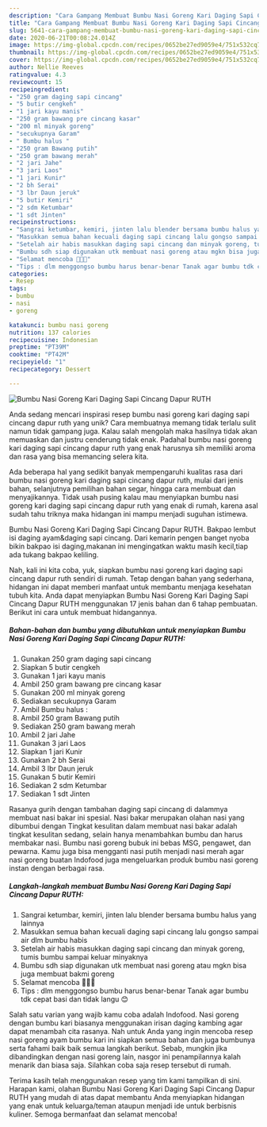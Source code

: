 ```yaml
---
description: "Cara Gampang Membuat Bumbu Nasi Goreng Kari Daging Sapi Cincang Dapur RUTH Anti Gagal"
title: "Cara Gampang Membuat Bumbu Nasi Goreng Kari Daging Sapi Cincang Dapur RUTH Anti Gagal"
slug: 5641-cara-gampang-membuat-bumbu-nasi-goreng-kari-daging-sapi-cincang-dapur-ruth-anti-gagal
date: 2020-06-21T00:08:24.014Z
image: https://img-global.cpcdn.com/recipes/0652be27ed9059e4/751x532cq70/bumbu-nasi-goreng-kari-daging-sapi-cincang-dapur-ruth-foto-resep-utama.jpg
thumbnail: https://img-global.cpcdn.com/recipes/0652be27ed9059e4/751x532cq70/bumbu-nasi-goreng-kari-daging-sapi-cincang-dapur-ruth-foto-resep-utama.jpg
cover: https://img-global.cpcdn.com/recipes/0652be27ed9059e4/751x532cq70/bumbu-nasi-goreng-kari-daging-sapi-cincang-dapur-ruth-foto-resep-utama.jpg
author: Nellie Reeves
ratingvalue: 4.3
reviewcount: 15
recipeingredient:
- "250 gram daging sapi cincang"
- "5 butir cengkeh"
- "1 jari kayu manis"
- "250 gram bawang pre cincang kasar"
- "200 ml minyak goreng"
- "secukupnya Garam"
- " Bumbu halus "
- "250 gram Bawang putih"
- "250 gram bawang merah"
- "2 jari Jahe"
- "3 jari Laos"
- "1 jari Kunir"
- "2 bh Serai"
- "3 lbr Daun jeruk"
- "5 butir Kemiri"
- "2 sdm Ketumbar"
- "1 sdt Jinten"
recipeinstructions:
- "Sangrai ketumbar, kemiri, jinten lalu blender bersama bumbu halus yang lainnya"
- "Masukkan semua bahan kecuali daging sapi cincang lalu gongso sampai air dlm bumbu habis"
- "Setelah air habis masukkan daging sapi cincang dan minyak goreng, tumis bumbu sampai keluar minyaknya"
- "Bumbu sdh siap digunakan utk membuat nasi goreng atau mgkn bisa juga membuat bakmi goreng"
- "Selamat mencoba 🙏🙏🙏"
- "Tips : dlm menggongso bumbu harus benar-benar Tanak agar bumbu tdk cepat basi dan tidak langu 😊"
categories:
- Resep
tags:
- bumbu
- nasi
- goreng

katakunci: bumbu nasi goreng 
nutrition: 137 calories
recipecuisine: Indonesian
preptime: "PT39M"
cooktime: "PT42M"
recipeyield: "1"
recipecategory: Dessert

---
```



![Bumbu Nasi Goreng Kari Daging Sapi Cincang Dapur RUTH](https://img-global.cpcdn.com/recipes/0652be27ed9059e4/751x532cq70/bumbu-nasi-goreng-kari-daging-sapi-cincang-dapur-ruth-foto-resep-utama.jpg)

Anda sedang mencari inspirasi resep bumbu nasi goreng kari daging sapi cincang dapur ruth yang unik? Cara membuatnya memang tidak terlalu sulit namun tidak gampang juga. Kalau salah mengolah maka hasilnya tidak akan memuaskan dan justru cenderung tidak enak. Padahal bumbu nasi goreng kari daging sapi cincang dapur ruth yang enak harusnya sih memiliki aroma dan rasa yang bisa memancing selera kita.

Ada beberapa hal yang sedikit banyak mempengaruhi kualitas rasa dari bumbu nasi goreng kari daging sapi cincang dapur ruth, mulai dari jenis bahan, selanjutnya pemilihan bahan segar, hingga cara membuat dan menyajikannya. Tidak usah pusing kalau mau menyiapkan bumbu nasi goreng kari daging sapi cincang dapur ruth yang enak di rumah, karena asal sudah tahu triknya maka hidangan ini mampu menjadi suguhan istimewa.

Bumbu Nasi Goreng Kari Daging Sapi Cincang Dapur RUTH. Bakpao lembut isi daging ayam&amp;daging sapi cincang. Dari kemarin pengen banget nyoba bikin bakpao isi daging,makanan ini mengingatkan waktu masih kecil,tiap ada tukang bakpao keliling.


Nah, kali ini kita coba, yuk, siapkan bumbu nasi goreng kari daging sapi cincang dapur ruth sendiri di rumah. Tetap dengan bahan yang sederhana, hidangan ini dapat memberi manfaat untuk membantu menjaga kesehatan tubuh kita. Anda dapat menyiapkan Bumbu Nasi Goreng Kari Daging Sapi Cincang Dapur RUTH menggunakan 17 jenis bahan dan 6 tahap pembuatan. Berikut ini cara untuk membuat hidangannya.

<!--inarticleads1-->

##### Bahan-bahan dan bumbu yang dibutuhkan untuk menyiapkan Bumbu Nasi Goreng Kari Daging Sapi Cincang Dapur RUTH:

1. Gunakan 250 gram daging sapi cincang
1. Siapkan 5 butir cengkeh
1. Gunakan 1 jari kayu manis
1. Ambil 250 gram bawang pre cincang kasar
1. Gunakan 200 ml minyak goreng
1. Sediakan secukupnya Garam
1. Ambil  Bumbu halus :
1. Ambil 250 gram Bawang putih
1. Sediakan 250 gram bawang merah
1. Ambil 2 jari Jahe
1. Gunakan 3 jari Laos
1. Siapkan 1 jari Kunir
1. Gunakan 2 bh Serai
1. Ambil 3 lbr Daun jeruk
1. Gunakan 5 butir Kemiri
1. Sediakan 2 sdm Ketumbar
1. Sediakan 1 sdt Jinten


Rasanya gurih dengan tambahan daging sapi cincang di dalammya membuat nasi bakar ini spesial. Nasi bakar merupakan olahan nasi yang dibumbui dengan Tingkat kesulitan dalam membuat nasi bakar adalah tingkat kesulitan sedang, selain hanya menambahkan bumbu dan harus membakar nasi. Bumbu nasi goreng bubuk ini bebas MSG, pengawet, dan pewarna. Kamu juga bisa mengganti nasi putih menjadi nasi merah agar nasi goreng buatan Indofood juga mengeluarkan produk bumbu nasi goreng instan dengan berbagai rasa. 

<!--inarticleads2-->

##### Langkah-langkah membuat Bumbu Nasi Goreng Kari Daging Sapi Cincang Dapur RUTH:

1. Sangrai ketumbar, kemiri, jinten lalu blender bersama bumbu halus yang lainnya
1. Masukkan semua bahan kecuali daging sapi cincang lalu gongso sampai air dlm bumbu habis
1. Setelah air habis masukkan daging sapi cincang dan minyak goreng, tumis bumbu sampai keluar minyaknya
1. Bumbu sdh siap digunakan utk membuat nasi goreng atau mgkn bisa juga membuat bakmi goreng
1. Selamat mencoba 🙏🙏🙏
1. Tips : dlm menggongso bumbu harus benar-benar Tanak agar bumbu tdk cepat basi dan tidak langu 😊


Salah satu varian yang wajib kamu coba adalah Indofood. Nasi goreng dengan bumbu kari biasanya menggunakan irisan daging kambing agar dapat menambah cita rasanya. Nah untuk Anda yang ingin mencoba resep nasi goreng ayam bumbu kari ini siapkan semua bahan dan juga bumbunya serta fahami baik baik semua langkah berikut. Sebab, mungkin jika dibandingkan dengan nasi goreng lain, nasgor ini penampilannya kalah menarik dan biasa saja. Silahkan coba saja resep tersebut di rumah. 

Terima kasih telah menggunakan resep yang tim kami tampilkan di sini. Harapan kami, olahan Bumbu Nasi Goreng Kari Daging Sapi Cincang Dapur RUTH yang mudah di atas dapat membantu Anda menyiapkan hidangan yang enak untuk keluarga/teman ataupun menjadi ide untuk berbisnis kuliner. Semoga bermanfaat dan selamat mencoba!
